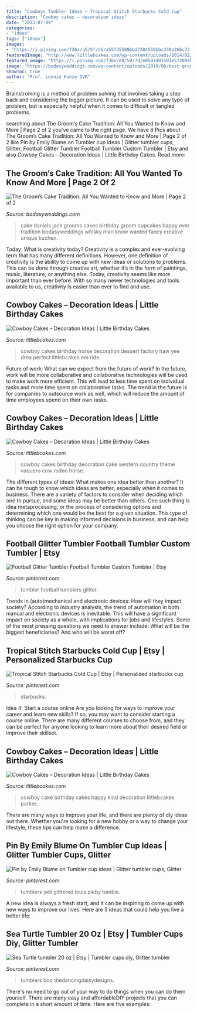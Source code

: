 ```yaml
---
title: "Cowboys Tumbler Ideas ~ Tropical Stitch Starbucks Cold Cup"
description: "Cowboy cakes – decoration ideas"
date: "2023-07-09"
categories:
- "ideas"
tags: ["ideas"]
images:
- "https://i.pinimg.com/736x/a5/5f/d5/a55fd5589bbd7304550bbc330e266c72.jpg"
featuredImage: "http://www.littlebcakes.com/wp-content/uploads/2014/02/Cowboy-Wedding-Cakes.jpg"
featured_image: "https://i.pinimg.com/736x/e8/50/7d/e8507d01501e572094b133a3f58f788a.jpg"
image: "https://bodasyweddings.com/wp-content/uploads/2018/08/best-grooms-cake-ideas-ever.jpg"
ShowToc: true
author: "Prof. Lennie Kunze DVM"
---
```



Brainstroming is a method of problem solving that involves taking a step back and considering the bigger picture. It can be used to solve any type of problem, but is especially helpful when it comes to difficult or tangled problems.

	

		
searching about The Groom’s Cake Tradition: All You Wanted to Know and More | Page 2 of 2 you've came to the right page. We have 8 Pics about The Groom’s Cake Tradition: All You Wanted to Know and More | Page 2 of 2 like Pin by Emily Blume on Tumbler cup ideas | Glitter tumbler cups, Glitter, Football Glitter Tumbler Football Tumbler Custom Tumbler | Etsy and also Cowboy Cakes – Decoration Ideas | Little Birthday Cakes. Read more:
		
    
## The Groom’s Cake Tradition: All You Wanted To Know And More | Page 2 Of 2

<img loading=lazy src="https://bodasyweddings.com/wp-content/uploads/2018/08/best-grooms-cake-ideas-ever.jpg" onerror="this.onerror=null;this.src='https://tse3.mm.bing.net/th?id=OIP.wNCA20qM2_7CRzlYi0yvAgHaJ4&amp;pid=15.1';" alt="The Groom’s Cake Tradition: All You Wanted to Know and More | Page 2 of 2">

_Source: bodasyweddings.com_

>cake daniels jack grooms cakes birthday groom cupcakes happy ever tradition bodasyweddings whisky man know wanted fancy creative unique kuchen. 

	

Today: What is creativity today?
Creativity is a complex and ever-evolving term that has many different definitions. However, one definition of creativity is the ability to come up with new ideas or solutions to problems. This can be done through creative art, whether it’s in the form of paintings, music, literature, or anything else. Today, creativity seems like more important than ever before. With so many newer technologies and tools available to us, creativity is easier than ever to find and use.

    
## Cowboy Cakes – Decoration Ideas | Little Birthday Cakes

<img loading=lazy src="https://www.littlebcakes.com/wp-content/uploads/2014/02/Cowboy-Birthday-Cakes-For-Kids.jpg" onerror="this.onerror=null;this.src='https://tse4.mm.bing.net/th?id=OIP.OQ7MZiPhmE9P4bMucQy-UQHaLv&amp;pid=15.1';" alt="Cowboy Cakes – Decoration Ideas | Little Birthday Cakes">

_Source: littlebcakes.com_

>cowboy cakes birthday horse decoration dessert factory haw yee drea perfect littlebcakes em ride. 

	

Future of work: What can we expect from the future of work?
In the future, work will be more collaborative and collaborative technologies will be used to make work more efficient. This will lead to less time spent on individual tasks and more time spent on collaborative tasks. The trend in the future is for companies to outsource work as well, which will reduce the amount of time employees spend on their own tasks.

    
## Cowboy Cakes – Decoration Ideas | Little Birthday Cakes

<img loading=lazy src="http://www.littlebcakes.com/wp-content/uploads/2014/02/Cowboy-Wedding-Cakes.jpg" onerror="this.onerror=null;this.src='https://tse4.mm.bing.net/th?id=OIP.OA0mNdhMvr2LFDIbD5nAIQHaMX&amp;pid=15.1';" alt="Cowboy Cakes – Decoration Ideas | Little Birthday Cakes">

_Source: littlebcakes.com_

>cowboy cakes birthday decoration cake western country theme vaquero cow rodeo horse. 

	

The different types of ideas: What makes one idea better than another?
It can be tough to know which ideas are better, especially when it comes to business. There are a variety of factors to consider when deciding which one to pursue, and some ideas may be better than others. One such thing is idea metaprocessing, or the process of considering options and determining which one would be the best for a given situation. This type of thinking can be key in making informed decisions in business, and can help you choose the right option for your company.

    
## Football Glitter Tumbler Football Tumbler Custom Tumbler | Etsy

<img loading=lazy src="https://i.pinimg.com/736x/e8/50/7d/e8507d01501e572094b133a3f58f788a.jpg" onerror="this.onerror=null;this.src='https://tse3.mm.bing.net/th?id=OIP.u4BIHPUFAf_qrJ98qZuRsgHaJ3&amp;pid=15.1';" alt="Football Glitter Tumbler Football Tumbler Custom Tumbler | Etsy">

_Source: pinterest.com_

>tumbler football tumblers glitter. 

	

Trends in (auto)mechanical and electronic devices: How will they impact society?
According to industry analysts, the trend of automation in both manual and electronic devices is inevitable. This will have a significant impact on society as a whole, with implications for jobs and lifestyles. Some of the most pressing questions we need to answer include: What will be the biggest beneficiaries? And who will be worst off?

    
## Tropical Stitch Starbucks Cold Cup | Etsy | Personalized Starbucks Cup

<img loading=lazy src="https://i.pinimg.com/736x/a5/5f/d5/a55fd5589bbd7304550bbc330e266c72.jpg" onerror="this.onerror=null;this.src='https://tse3.mm.bing.net/th?id=OIP.EkrXFMDKDlgQvb8bks2LPQHaJ3&amp;pid=15.1';" alt="Tropical Stitch Starbucks Cold Cup | Etsy | Personalized starbucks cup">

_Source: pinterest.com_

>starbucks. 

	

Idea 4: Start a course online
Are you looking for ways to improve your career and learn new skills? If so, you may want to consider starting a course online. There are many different courses to choose from, and they can be perfect for anyone looking to learn more about their desired field or improve their skillset.

    
## Cowboy Cakes – Decoration Ideas | Little Birthday Cakes

<img loading=lazy src="http://www.littlebcakes.com/wp-content/uploads/2014/02/Cowboy-Cake.jpg" onerror="this.onerror=null;this.src='https://tse1.mm.bing.net/th?id=OIP.xTADRv11sYCvkGf27jbytAHaJ4&amp;pid=15.1';" alt="Cowboy Cakes – Decoration Ideas | Little Birthday Cakes">

_Source: littlebcakes.com_

>cowboy cake birthday cakes happy kind decoration littlebcakes parker. 

	

There are many ways to improve your life, and there are plenty of diy ideas out there. Whether you're looking for a new hobby or a way to change your lifestyle, these tips can help make a difference.

    
## Pin By Emily Blume On Tumbler Cup Ideas | Glitter Tumbler Cups, Glitter

<img loading=lazy src="https://i.pinimg.com/736x/6f/7f/95/6f7f95414a3e13ce574f892983170463.jpg" onerror="this.onerror=null;this.src='https://tse4.mm.bing.net/th?id=OIP.CjX_fsvbC3Ga7uxCk3wFwQHaNO&amp;pid=15.1';" alt="Pin by Emily Blume on Tumbler cup ideas | Glitter tumbler cups, Glitter">

_Source: pinterest.com_

>tumblers yeti glittered louis pikby tumble. 

	

A new idea is always a fresh start, and it can be inspiring to come up with new ways to improve our lives. Here are 5 ideas that could help you live a better life: 

    
## Sea Turtle Tumbler 20 Oz | Etsy | Tumbler Cups Diy, Glitter Tumbler

<img loading=lazy src="https://i.pinimg.com/736x/8a/f8/42/8af8428cb2703a23e4aafe570ab9eb6c.jpg" onerror="this.onerror=null;this.src='https://tse1.mm.bing.net/th?id=OIP.ZwSHhNqlC_NOn2yUYBIpeAHaLU&amp;pid=15.1';" alt="Sea Turtle tumbler 20 oz | Etsy | Tumbler cups diy, Glitter tumbler">

_Source: pinterest.com_

>tumblers boo thedancingdaisydesigns. 

	

There's no need to go out of your way to do things when you can do them yourself. There are many easy and affordableDIY projects that you can complete in a short amount of time. Here are five examples: 

